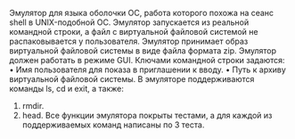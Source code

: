 Эмулятор для языка оболочки ОС, работа которого похожа на сеанс shell в UNIX-подобной ОС.
Эмулятор запускается из реальной командной строки, а файл с виртуальной файловой системой не распаковывается у пользователя.
Эмулятор принимает образ виртуальной файловой системы в виде файла формата zip. Эмулятор должен работать в режиме GUI.
Ключами командной строки задаются:
• Имя пользователя для показа в приглашении к вводу.
• Путь к архиву виртуальной файловой системы.
В эмуляторе поддерживаются команды ls, cd и exit, а также:
1. rmdir.
2. head.
Все функции эмулятора покрыты тестами, а для каждой из поддерживаемых команд написаны по 3 теста.

